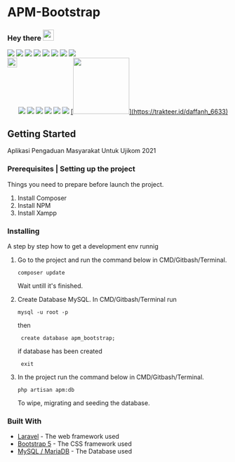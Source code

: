 # APM-Bootstrap
### Hey there <img src="https://media.giphy.com/media/hvRJCLFzcasrR4ia7z/giphy.gif" width="25px">
<p>
    <img src="https://img.shields.io/badge/-Visual%20Studio%20Code-23A9F2?style=flat-square&logo=Visual%20Studio%20Code&logoColor=white"/>
    <img src="https://img.shields.io/badge/-Github-181717?style=flat-square&logo=GitHub&logoColor=white"/>
    <img src="https://img.shields.io/badge/-Git-F44D27?style=flat-square&logo=Git&logoColor=white"/>
    <img src="https://img.shields.io/badge/-NPM-CB3837?style=flat-square&logo=NPM&logoColor=white"/>
    <img src="https://img.shields.io/badge/-Apache-D22128?style=flat-square&logo=Apache&logoColor=white"/>
    <img src="https://img.shields.io/badge/-Trello-0079BF?style=flat-square&logo=Trello&logoColor=white"/>
    <img src="https://img.shields.io/badge/-MySQL-F29111?style=flat-square&logo=MySQL&logoColor=white"/>
    <img src="https://img.shields.io/badge/-Notion-000000?style=flat-square&logo=Notion&logoColor=white"/><br/>
    <img src="https://img.shields.io/badge/-Laravel-F55247?style=flat-square&logo=Laravel&logoColor=white"/>
    <img src="https://img.shields.io/badge/-WebPack-1C78C0?style=flat-square&logo=WebPack&logoColor=white"/>
    <img src="https://img.shields.io/badge/-ESLint-4B32C3?style=flat-square&logo=ESLint&logoColor=white"/>
    <img src="https://img.shields.io/badge/-HTML5-E34F26?style=flat-square&logo=HTML5&logoColor=white"/>
    <img src="https://img.shields.io/badge/-CSS3-1572B6?style=flat-square&logo=CSS3&logoColor=white"/>
    <img src="https://img.shields.io/badge/-Google%20Cloud-4285F4?style=flat-square&logo=Google%20Cloud&logoColor=white"/>
    <a href="https://www.linkedin.com/in/abhisheknaiidu/">
    <img align="left" alt="Abhishek's LinkedIN" width="22px" src="https://raw.githubusercontent.com/peterthehan/peterthehan/master/assets/linkedin.svg" />
    [<img src="https://i.ibb.co/nQ7hhJL/trakteer-button.jpg" width="128">](https://trakteer.id/daffanh_6633)
</a>
</p>
  
## Getting Started
<p>Aplikasi Pengaduan Masyarakat Untuk Ujikom 2021</p>

### Prerequisites | Setting up the project

Things you need to prepare before launch the project.
1. Install Composer
2. Install NPM
3. Install Xampp

### Installing

A step by step how to get a development env runnig

1. Go to the project and run the command below in CMD/Gitbash/Terminal.
    ```
    composer update
    ```
   Wait untill it's finished.
   
2. Create Database MySQL.
   In CMD/Gitbash/Terminal run
    ```
    mysql -u root -p
    ```
   then
    ```
     create database apm_bootstrap;
    ```
   if database has been created
    ```
     exit
    ```

3. In the project run the command below in CMD/Gitbash/Terminal.
    ```
    php artisan apm:db
    ```
    To wipe, migrating and seeding the database.


### Built With
* [Laravel](http://www.dropwizard.io/1.0.2/docs/) - The web framework used
* [Bootstrap 5]() - The CSS framework used
* [MySQL / MariaDB]() - The Database used
